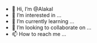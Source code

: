 - 👋 Hi, I’m @Alakal
- 👀 I’m interested in ...
- 🌱 I’m currently learning ...
- 💞️ I’m looking to collaborate on ...
- 📫 How to reach me ...

<!---
Alakal/Alakal is a ✨ special ✨ repository because its `README.md` (this file) appears on your GitHub profile.
You can click the Preview link to take a look at your changes.
--->
